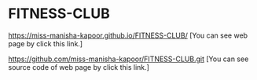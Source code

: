 # FITNESS-CLUB
https://miss-manisha-kapoor.github.io/FITNESS-CLUB/ [You can see web page by click this link.]

https://github.com/miss-manisha-kapoor/FITNESS-CLUB.git [You can see source code of web page by click this link.]

